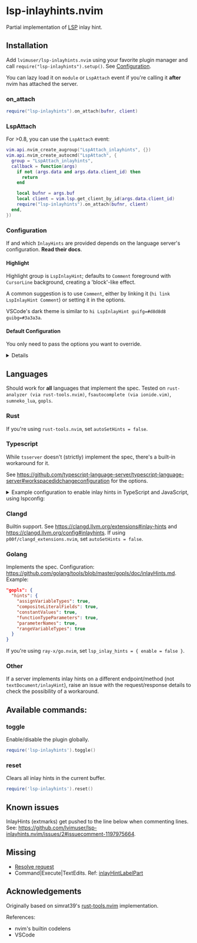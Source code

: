 # lsp-inlayhints.nvim

Partial implementation of [LSP](https://microsoft.github.io/language-server-protocol/specifications/lsp/3.17/specification/) inlay hint.

## Installation

Add `lvimuser/lsp-inlayhints.nvim` using your favorite plugin manager and call
`require("lsp-inlayhints").setup()`. See [Configuration](#configuration).

You can lazy load it on `module` or `LspAttach` event if you're calling it
**after** nvim has attached the server.

### on_attach

```lua
require("lsp-inlayhints").on_attach(bufnr, client)
```

### LspAttach

For >0.8, you can use the `LspAttach` event:

```lua
vim.api.nvim_create_augroup("LspAttach_inlayhints", {})
vim.api.nvim_create_autocmd("LspAttach", {
  group = "LspAttach_inlayhints",
  callback = function(args)
    if not (args.data and args.data.client_id) then
      return
    end

    local bufnr = args.buf
    local client = vim.lsp.get_client_by_id(args.data.client_id)
    require("lsp-inlayhints").on_attach(bufnr, client)
  end,
})
```

### Configuration

If and which `InlayHints` are provided depends on the language server's configuration. **Read their docs**.

#### Highlight

Highlight group is `LspInlayHint`; defaults to `Comment` foreground with `CursorLine` background, creating a 'block'-like effect.

A common suggestion is to use `Comment`, either by linking it (`hi link LspInlayHint Comment`) or setting it in the options.

VSCode's dark theme is similar to `hi LspInlayHint guifg=#d8d8d8 guibg=#3a3a3a`.

#### Default Configuration

You only need to pass the options you want to override.

<details>

```lua
local default_config = {
  inlay_hints = {
    parameter_hints = {
      show = true,
      prefix = "<- ",
      separator = ", ",
      remove_colon_start = false,
      remove_colon_end = true,
    },
    type_hints = {
      -- type and other hints
      show = true,
      prefix = "",
      separator = ", ",
      remove_colon_start = false,
      remove_colon_end = false,
    },
    -- separator between types and parameter hints. Note that type hints are
    -- shown before parameter
    labels_separator = "  ",
    -- whether to align to the length of the longest line in the file
    max_len_align = false,
    -- padding from the left if max_len_align is true
    max_len_align_padding = 1,
    -- highlight group
    highlight = "LspInlayHint",
  },
  debug_mode = false,
}
```

</details>

## Languages

Should work for **all** languages that implement the spec. Tested on `rust-analyzer (via rust-tools.nvim)`, `fsautocomplete (via ionide.vim)`, `sumneko_lua`, `gopls`.

### Rust

If you're using `rust-tools.nvim`, set `autoSetHints = false`.

### Typescript

While `tsserver` doesn't (strictly) implement the spec, there's a built-in workaround for it.

See <https://github.com/typescript-language-server/typescript-language-server#workspacedidchangeconfiguration> for the options.

<details><summary>Example configuration to enable inlay hints in TypeScript and JavaScript, using lspconfig:</summary>

```lua
lspconfig.tsserver.setup({
  settings = {
    typescript = {
      inlayHints = {
        includeInlayParameterNameHints = 'all',
        includeInlayParameterNameHintsWhenArgumentMatchesName = false,
        includeInlayFunctionParameterTypeHints = true,
        includeInlayVariableTypeHints = true,
        includeInlayPropertyDeclarationTypeHints = true,
        includeInlayFunctionLikeReturnTypeHints = true,
        includeInlayEnumMemberValueHints = true,
      }
    },
    javascript = {
      inlayHints = {
        includeInlayParameterNameHints = 'all',
        includeInlayParameterNameHintsWhenArgumentMatchesName = false,
        includeInlayFunctionParameterTypeHints = true,
        includeInlayVariableTypeHints = true,
        includeInlayPropertyDeclarationTypeHints = true,
        includeInlayFunctionLikeReturnTypeHints = true,
        includeInlayEnumMemberValueHints = true,
      }
    }
  }
})
```

</details>

### Clangd

Builtin support. See <https://clangd.llvm.org/extensions#inlay-hints> and
<https://clangd.llvm.org/config#inlayhints>.
If using `p00f/clangd_extensions.nvim`, set `autoSetHints = false`.

### Golang

Implements the spec. Configuration: <https://github.com/golang/tools/blob/master/gopls/doc/inlayHints.md>. Example:

```json
"gopls": {
  "hints": {
    "assignVariableTypes": true,
    "compositeLiteralFields": true,
    "constantValues": true,
    "functionTypeParameters": true,
    "parameterNames": true,
    "rangeVariableTypes": true
  }
}
```

If you're using `ray-x/go.nvim`, set `lsp_inlay_hints = { enable = false }`.

### Other

If a server implements inlay hints on a different endpoint/method (not
`textDocument/inlayHint`), raise an issue with the request/response details to
check the possibility of a workaround.

## Available commands:

### toggle

Enable/disable the plugin globally.

```lua
require('lsp-inlayhints').toggle()
```

### reset

Clears all inlay hints in the current buffer.

```lua
require('lsp-inlayhints').reset()
```

## Known issues

InlayHints (extmarks) get pushed to the line below when commenting lines. See: https://github.com/lvimuser/lsp-inlayhints.nvim/issues/2#issuecomment-1197975664.

## Missing

- [Resolve request](https://microsoft.github.io/language-server-protocol/specifications/lsp/3.17/specification/#inlayHint_resolve)
- Command|Execute|TextEdits. Ref: [inlayHintLabelPart](https://microsoft.github.io/language-server-protocol/specifications/lsp/3.17/specification/#inlayHintLabelPart)

## Acknowledgements

Originally based on simrat39's [rust-tools.nvim](https://github.com/simrat39/rust-tools.nvim) implementation.

References:

- nvim's builtin codelens
- VSCode
